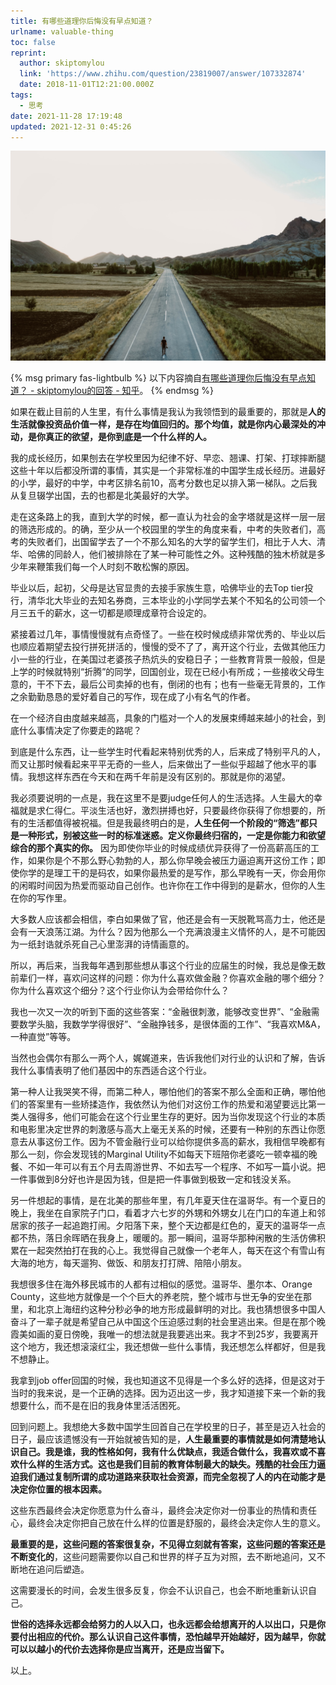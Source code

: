 ```yaml
---
title: 有哪些道理你后悔没有早点知道？
urlname: valuable-thing
toc: false
reprint:
  author: skiptomylou
  link: 'https://www.zhihu.com/question/23819007/answer/107332874'
  date: 2018-11-01T12:21:00.000Z
tags:
  - 思考
date: 2021-11-28 17:19:48
updated: 2021-12-31 0:45:26
---
```


![](../asset/valuable-thing.cover.jpg)

{% msg primary fas-lightbulb %}
以下内容摘自[有哪些道理你后悔没有早点知道？ - skiptomylou的回答 - 知乎](https://www.zhihu.com/question/23819007/answer/107332874)。
{% endmsg %}

如果在截止目前的人生里，有什么事情是我认为我领悟到的最重要的，那就是**人的生活就像投资品价值一样，是存在均值回归的。那个均值，就是你内心最深处的冲动，是你真正的欲望，是你到底是一个什么样的人。**

<!-- more -->

我的成长经历，如果刨去在学校里因为纪律不好、早恋、翘课、打架、打球摔断腿这些十年以后都没所谓的事情，其实是一个非常标准的中国学生成长经历。进最好的小学，最好的中学，中考区排名前10，高考分数也足以排入第一梯队。之后我从复旦辍学出国，去的也都是北美最好的大学。

走在这条路上的我，直到大学的时候，都一直认为社会的金字塔就是这样一层一层的筛选形成的。的确，至少从一个校园里的学生的角度来看，中考的失败者们，高考的失败者们，出国留学去了一个不那么知名的大学的留学生们，相比于人大、清华、哈佛的同龄人，他们被排除在了某一种可能性之外。这种残酷的独木桥就是多少年来鞭策我们每一个人时刻不敢松懈的原因。

毕业以后，起初，父母是达官显贵的去接手家族生意，哈佛毕业的去Top tier投行，清华北大毕业的去知名券商，三本毕业的小学同学去某个不知名的公司领一个月三五千的薪水，这一切都是顺理成章符合设定的。

紧接着过几年，事情慢慢就有点奇怪了。一些在校时候成绩非常优秀的、毕业以后也顺应着期望去投行拼死拼活的，慢慢的受不了了，离开这个行业，去做其他压力小一些的行业，在美国过老婆孩子热炕头的安稳日子；一些教育背景一般般，但是上学的时候就特别“折腾”的同学，回国创业，现在已经小有所成；一些接收父母生意的，干不下去，最后公司卖掉的也有，倒闭的也有；也有一些毫无背景的，工作之余勤勤恳恳的爱好着自己的写作，现在成了小有名气的作者。

在一个经济自由度越来越高，具象的门槛对一个人的发展束缚越来越小的社会，到底什么事情决定了你要走的路呢？

到底是什么东西，让一些学生时代看起来特别优秀的人，后来成了特别平凡的人，而又让那时候看起来平平无奇的一些人，后来做出了一些似乎超越了他水平的事情。我想这样东西在今天和在两千年前是没有区别的。那就是你的渴望。

我必须要说明的一点是，我在这里不是要judge任何人的生活选择。人生最大的幸福就是求仁得仁。平淡生活也好，激烈拼搏也好，只要最终你获得了你想要的，所有的生活都值得被祝福。但是我最终明白的是，**人生任何一个阶段的“筛选”都只是一种形式，别被这些一时的标准迷惑。定义你最终归宿的，一定是你能力和欲望综合的那个真实的你。** 因为即使你毕业的时候成绩优异获得了一份高薪高压的工作，如果你是个不那么野心勃勃的人，那么你早晚会被压力逼迫离开这份工作；即使你学的是理工干的是码农，如果你最热爱的是写作，那么早晚有一天，你会用你的闲暇时间因为热爱而驱动自己创作。也许你在工作中得到的是薪水，但你的人生在你的写作里。

大多数人应该都会相信，李白如果做了官，他还是会有一天脱靴骂高力士，他还是会有一天浪荡江湖。为什么？因为他那么一个充满浪漫主义情怀的人，是不可能因为一纸封诰就杀死自己心里澎湃的诗情画意的。

所以，再后来，当我每年遇到那些想从事这个行业的应届生的时候，我总是像无数前辈们一样，喜欢问这样的问题：你为什么喜欢做金融？你喜欢金融的哪个细分？你为什么喜欢这个细分？这个行业你认为会带给你什么？

我也一次又一次的听到下面的这些答案：“金融很刺激，能够改变世界”、“金融需要数学头脑，我数学学得很好”、“金融挣钱多，是很体面的工作”、“我喜欢M&A，一种直觉”等等。

当然也会偶尔有那么一两个人，娓娓道来，告诉我他们对行业的认识和了解，告诉我什么事情表明了他们基因中的东西适合这个行业。

第一种人让我哭笑不得，而第二种人，哪怕他们的答案不那么全面和正确，哪怕他们的答案里有一些矫揉造作，我依然认为他们对这份工作的热爱和渴望要远比第一类人强得多，他们可能会在这个行业里生存的更好。因为当你发现这个行业的本质和电影里决定世界的刺激感与高大上毫无关系的时候，还要有一种别的东西让你愿意去从事这份工作。因为不管金融行业可以给你提供多高的薪水，我相信早晚都有那么一刻，你会发现钱的Marginal Utility不如每天下班陪你老婆吃一顿幸福的晚餐、不如一年可以有五个月去周游世界、不如去写一个程序、不如写一篇小说。把一件事做到8分好也许是因为钱，但是把一件事做到极致一定和钱没关系。

另一件想起的事情，是在北美的那些年里，有几年夏天住在温哥华。有一个夏日的晚上，我坐在自家院子门口，看着才六七岁的外甥和外甥女儿在门口的车道上和邻居家的孩子一起追跑打闹。夕阳落下来，整个天边都是红色的，夏天的温哥华一点都不热，落日余晖晒在我身上，暖暖的。那一瞬间，温哥华那种闲散的生活仿佛积累在一起突然拍打在我的心上。我觉得自己就像一个老年人，每天在这个有雪山有大海的地方，每天遛狗、做饭、和朋友打打牌、陪陪小朋友。

我想很多住在海外移民城市的人都有过相似的感觉。温哥华、墨尔本、Orange County，这些地方就像是一个个巨大的养老院，整个城市与世无争的安坐在那里，和北京上海纽约这种分秒必争的地方形成最鲜明的对比。我也猜想很多中国人奋斗了一辈子就是希望自己从中国这个压迫感过剩的社会里逃出来。但是在那个晚霞美如画的夏日傍晚，我唯一的想法就是我要逃出来。我才不到25岁，我要离开这个地方，我还想滚滚红尘，我还想做一些什么事情，我还想怎么样都好，但是我不想静止。

我拿到job offer回国的时候，我也知道这不见得是一个多么好的选择，但是这对于当时的我来说，是一个正确的选择。因为迈出这一步，我才知道接下来一个新的我想要什么，而不是在旧的我身体里活活困死。

回到问题上。我想绝大多数中国学生回首自己在学校里的日子，甚至是迈入社会的日子，最应该遗憾没有一开始就被告知的是，**人生最重要的事情就是如何清楚地认识自己。我是谁，我的性格如何，我有什么优缺点，我适合做什么，我喜欢或不喜欢什么样的生活方式。这也是我们目前的教育体制最大的缺失。残酷的社会压力逼迫我们通过复制所谓的成功道路来获取社会资源，而完全忽视了人的内在动能才是决定你位置的根本因素。**

这些东西最终会决定你愿意为什么奋斗，最终会决定你对一份事业的热情和责任心，最终会决定你把自己放在什么样的位置是舒服的，最终会决定你人生的意义。

**最重要的是，这些问题的答案很复杂，不见得立刻就有答案，这些问题的答案还是不断变化的**，这些问题需要你以自己和世界的样子互为对照，去不断地追问，又不断地在追问后塑造。

这需要漫长的时间，会发生很多反复，你会不认识自己，也会不断地重新认识自己。

**世俗的选择永远都会给努力的人以入口，也永远都会给想离开的人以出口，只是你要付出相应的代价。那么认识自己这件事情，恐怕越早开始越好，因为越早，你就可以以越小的代价去选择你是应当离开，还是应当留下。**

以上。
